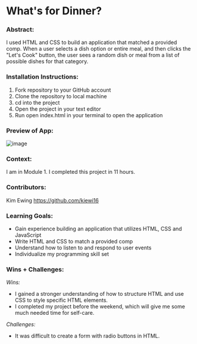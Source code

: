 # What's for Dinner? 

### Abstract:
I used HTML and CSS to build an application that matched a provided comp. When a user selects a dish option or entire meal, and then clicks the "Let's Cook" button, the user sees a random dish or meal from a list of possible dishes for that category. 

### Installation Instructions:
1. Fork repository to your GitHub account 
2. Clone the repository to local machine
3. cd into the project
4. Open the project in your text editor
5. Run open index.html in your terminal to open the application 

### Preview of App:

![image](https://github.com/kiewi16/whats-for-dinner/assets/150177522/60f725a2-68ee-4e77-bb6b-fd243f294737)

### Context:
I am in Module 1. I completed this project in 11 hours. 

### Contributors:
Kim Ewing
https://github.com/kiewi16

### Learning Goals:
* Gain experience building an application that utilizes HTML, CSS and JavaScript
* Write HTML and CSS to match a provided comp
* Understand how to listen to and respond to user events
* Individualize my programming skill set

### Wins + Challenges:
*Wins:*
* I gained a stronger understanding of how to structure HTML and use CSS to style specific HTML elements. 
* I completed my project before the weekend, which will give me some much needed time for self-care. 

*Challenges:*
* It was difficult to create a form with radio buttons in HTML. 
